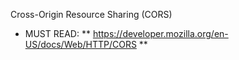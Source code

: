 Cross-Origin Resource Sharing (CORS)

* MUST READ:
    ** https://developer.mozilla.org/en-US/docs/Web/HTTP/CORS
    ** 